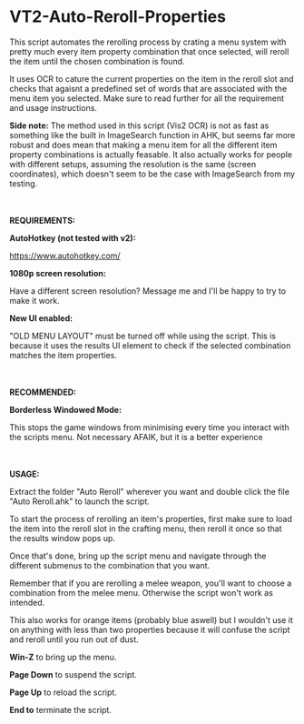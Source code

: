 # VT2-Auto-Reroll-Properties

This script automates the rerolling process by crating a menu system with pretty much every item property combination that once selected, will reroll the item until the chosen combination is found.

It uses OCR to cature the current properties on the item in the reroll slot and checks that agaisnt a predefined set of words that are associated with the menu item you selected. Make sure to read further for all the requirement and usage instructions.

**Side note:** The method used in this script (Vis2 OCR) is not as fast as something like the built in ImageSearch function in AHK, but seems far more robust and does mean that making a menu item for all the different item property combinations is actually feasable. It also actually works for people with different setups, assuming the resolution is the same (screen coordinates), which doesn't seem to be the case with ImageSearch from my testing. 

<br/><br/>
**REQUIREMENTS:**

**AutoHotkey (not tested with v2):**

https://www.autohotkey.com/

**1080p screen resolution:**

Have a different screen resolution? Message me and I'll be happy to try to make it work.

**New UI enabled:**

"OLD MENU LAYOUT" must be turned off while using the script. This is because it uses the results UI element to check if the selected combination matches the item properties.

<br/><br/>
**RECOMMENDED:**

**Borderless Windowed Mode:** 

This stops the game windows from minimising every time you interact with the scripts menu. Not necessary AFAIK, but it is a better experience

<br/><br/>
**USAGE:**

Extract the folder "Auto Reroll" wherever you want and double click the file "Auto Reroll.ahk" to launch the script.

To start the process of rerolling an item's properties, first make sure to load the item into the reroll slot in the crafting menu, then reroll it once so that the results window pops up.

Once that's done, bring up the script menu and navigate through the different submenus to the combination that you want.

Remember that if you are rerolling a melee weapon, you'll want to choose a combination from the melee menu. Otherwise the script won't work as intended.

This also works for orange items (probably blue aswell) but I wouldn't use it on anything with less than two properties because it will confuse the script and reroll until you run out of dust.

**Win-Z** to bring up the menu.

**Page Down** to suspend the script.

**Page Up** to reload the script.

**End to** terminate the script.
